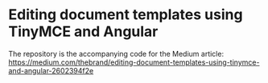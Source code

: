 # Editing document templates using TinyMCE and Angular


The repository is the accompanying code for the Medium article: https://medium.com/thebrand/editing-document-templates-using-tinymce-and-angular-2602394f2e
